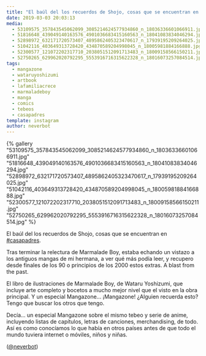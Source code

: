 ```yaml
---
title: "El baúl del los recuerdos de Shojo, cosas que se encuentran en #casapadres"
date: 2019-03-03 20:03:13
media: 
  - 53109575_357843545062099_3085214624577934860_n_18036336601066911.jpg
  - 51816648_439049140163576_4901036683415160563_n_18041083834046294.jpg
  - 52898972_632171720573407_4895862405323470617_n_17939195209264025.jpg
  - 51042116_403649313728420_434870589204998045_n_18005981884166888.jpg
  - 52300577_121072202317710_2038051512091713483_n_18009158566150211.jpg
  - 52750265_629962020792295_5553916716315622328_n_18016073257084514.jpg
tags: 
  - mangazone
  - wataruyoshizumi
  - artbook
  - lafamiliacrece
  - marmaladeboy
  - manga
  - comics
  - tebeos
  - casapadres
template: instagram
author: neverbot
---
```


{% gallery "53109575_357843545062099_3085214624577934860_n_18036336601066911.jpg" "51816648_439049140163576_4901036683415160563_n_18041083834046294.jpg" "52898972_632171720573407_4895862405323470617_n_17939195209264025.jpg" "51042116_403649313728420_434870589204998045_n_18005981884166888.jpg" "52300577_121072202317710_2038051512091713483_n_18009158566150211.jpg" "52750265_629962020792295_5553916716315622328_n_18016073257084514.jpg" %}

El baúl del los recuerdos de Shojo, cosas que se encuentran en [#casapadres](/etiquetas/casapadres).

Tras terminar la relectura de Marmalade Boy, estaba echando un vistazo a los antiguos mangas de mi hermana, a ver qué más podía leer, y recupero desde finales de los 90 o principios de los 2000 estos extras. A blast from the past.

El libro de ilustraciones de Marmalade Boy, de Wataru Yoshizumi, que incluye arte completo y bocetos a mucho mejor nivel que el visto en la obra principal. Y un especial Mangazone... ¡Mangazone! ¿Alguien recuerda esto? Tengo que buscar los otros que tengo.

Decía... un especial Mangazone sobre el mismo tebeo y serie de anime, incluyendo listas de capítulos, letras de canciones, merchandising, de todo. Así es como conocíamos lo que había en otros países antes de que todo el mundo tuviera internet o móviles, niños y niñas.

([@neverbot](https://instagram.com/neverbot))
